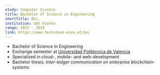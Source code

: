 ```yaml
---
study: Computer Science
title: Bachelor of Science in Engineering
shortTitle: BSc.
institution: UAS Vienna
range: 2015 - 2019
link: https://www.technikum-wien.at/en/
---
```


- Bachelor of Science in Engineering
- Exchange semester at [Universidad Politécnica de Valencia](http://www.upv.es/)
- Specialized in cloud-, mobile- and web-development
- Bachelor thesis: *Inter-ledger communication on enterprise blockchain-systems*
